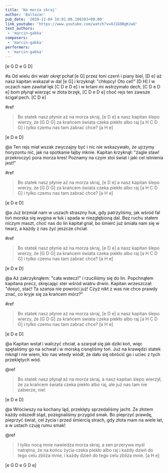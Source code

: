 ```yaml
---
title: 'Na morza skraj'
author: 'Baltazar'
pub_date: '2020-11-04 16:01:06.108203+00:00'
link_youtube: 'https://www.youtube.com/watch?v=HJ1G9BgKzwU'
text_authors:
 - 'marcin-gabka'
composers:
 - 'marcin-gabka'
performers:
 - 'marcin-gabka'
---
```


[e G D e G D]

#a
Od wielu dni wiatr okręt pchał [e G]
przez toni czerń i piany biel, [D e]
aż nasz kapitan wskazał w dal [e G]
i krzyknął: "chłopcy! Oto cel!" [D H]
I w oczach nam zawitał lęk [C D e D e]
i w krtani mi wstrzymało dech, [C D e D e]
bom płynął wierząc w złota brzęk, [C D e D e]
choć rejs ten zawsze ścigał pech. [C D e]

#ref
>Bo statek nasz płynie aż na morza skraj, [e D e]
>a nasz kapitan ślepo wierzy, że [G D G]
>za krańcem świata czeka piekło albo raj [a H C D G]
>i tylko czemu nas tam zabrać chce? [a H e]

[e D e D]

@a
Ten rejs miał wszak zwyczajny być
i nic nie wskazywało, że
ujrzymy horyzontu nić,
jak na spotkanie łajby mknie.
Kapitan krzyknął: "żagle staw!
przekroczyć pora morza kres!
Poznamy na czym stoi świat
i jaki cel istnienia jest!"

#ref
>Bo statek nasz płynie aż na morza skraj, [e D e]
>a nasz kapitan ślepo wierzy, że [G D G]
>za krańcem świata czeka piekło albo raj [a H C D G]
>i tylko czemu nas tam zabrać chce? [a H e]

[e D e D]

@a
Już brzmiał nam w uszach straszny huk,
gdy patrzyliśmy, jak wśród fal
toń morska się wygina w łuk
i spada w niezgłębioną dal.
Bez ruchu stałem niczym maszt,
choć nas do lin kapitał gnał,
bo śmierć już śmiała nam się w twarz,
a każdy z nas żyć jeszcze chciał.

#ref
>Bo statek nasz płynie aż na morza skraj, [e D e]
>a nasz kapitan ślepo wierzy, że [G D G]
>za krańcem świata czeka piekło albo raj [a H C D G]
>i tylko czemu nas tam zabrać chce? [a H e]

[e D e D]

@a
Aż zakrzyknąłem: "cała wstecz!"
i rzuciliśmy się do lin.
Popchnąłem kapitana precz,
skręcając ster wśród wiatru drwin.
Kapitan wrzeszczał: "dosyć, stać!
Ta szansa nie powróci już!
Czyż nikt z was nie chce prawdy znać,
co kryje się za krańcem mórz?"

#ref
>Bo statek nasz płynie aż na morza skraj, [e D e]
>a nasz kapitan ślepo wierzy, że [G D G]
>za krańcem świata czeka piekło albo raj [a H C D G]
>i tylko czemu nas tam zabrać chce? [a H e]

[e D e D]

@a
Kapitan wstał i walczyć chciał,
a szarpał się jak dziki koń,
więc spętaliśmy go na schwał
i w morską cisnęliśmy toń.
Już na krawędzi statek mknął
i nie wiem, kto nas wtedy wiódł,
że dało się obrócić go
i uciec z tych przeklętych wód.

@ref
>Bo statek nasz płynął aż na morza skraj,
>a nasz kapitan ślepo wierzył, że
>za krańcem świata czeka piekło albo raj,
>ale już nas tam nie zabierze, nie!

[e D e D]

@a
Wróciwszy na kochany ląd,
przeklęty sprzedaliśmy jacht.
Ze złotem każdy odszedł stąd,
pożegnaliśmy przygód smak.
Bo pieprzyć prawdę, pieprzyć świat,
cel życia i przed śmiercią strach,
gdy złota mam na wiele lat,
a w ustach czuję rumu smak!

@ref
>I tylko nocą mnie nawiedza morza skraj,
>a sen przerywa myśl natrętna, że
>na końcu życia czeka piekło albo raj
>i każdy dzień do tego celu zbliża mnie,
>i każdy dzień do tego celu zbliża mnie. [a H e]

[e G D e G D e]